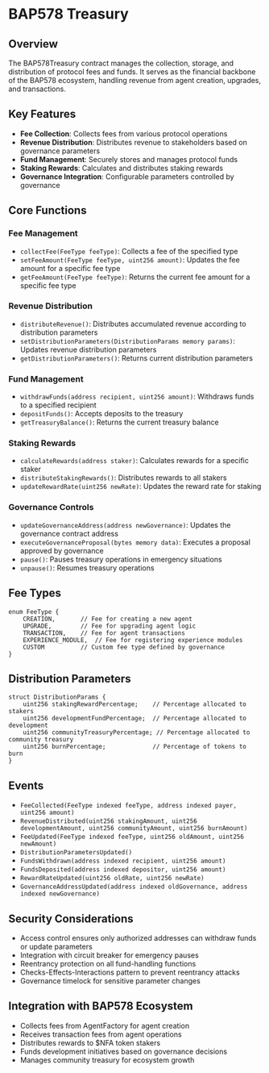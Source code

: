 # BAP578 Treasury

## Overview
The BAP578Treasury contract manages the collection, storage, and distribution of protocol fees and funds. It serves as the financial backbone of the BAP578 ecosystem, handling revenue from agent creation, upgrades, and transactions.

## Key Features
- **Fee Collection**: Collects fees from various protocol operations
- **Revenue Distribution**: Distributes revenue to stakeholders based on governance parameters
- **Fund Management**: Securely stores and manages protocol funds
- **Staking Rewards**: Calculates and distributes staking rewards
- **Governance Integration**: Configurable parameters controlled by governance

## Core Functions

### Fee Management
- `collectFee(FeeType feeType)`: Collects a fee of the specified type
- `setFeeAmount(FeeType feeType, uint256 amount)`: Updates the fee amount for a specific fee type
- `getFeeAmount(FeeType feeType)`: Returns the current fee amount for a specific fee type

### Revenue Distribution
- `distributeRevenue()`: Distributes accumulated revenue according to distribution parameters
- `setDistributionParameters(DistributionParams memory params)`: Updates revenue distribution parameters
- `getDistributionParameters()`: Returns current distribution parameters

### Fund Management
- `withdrawFunds(address recipient, uint256 amount)`: Withdraws funds to a specified recipient
- `depositFunds()`: Accepts deposits to the treasury
- `getTreasuryBalance()`: Returns the current treasury balance

### Staking Rewards
- `calculateRewards(address staker)`: Calculates rewards for a specific staker
- `distributeStakingRewards()`: Distributes rewards to all stakers
- `updateRewardRate(uint256 newRate)`: Updates the reward rate for staking

### Governance Controls
- `updateGovernanceAddress(address newGovernance)`: Updates the governance contract address
- `executeGovernanceProposal(bytes memory data)`: Executes a proposal approved by governance
- `pause()`: Pauses treasury operations in emergency situations
- `unpause()`: Resumes treasury operations

## Fee Types
```solidity
enum FeeType {
    CREATION,       // Fee for creating a new agent
    UPGRADE,        // Fee for upgrading agent logic
    TRANSACTION,    // Fee for agent transactions
    EXPERIENCE_MODULE,  // Fee for registering experience modules
    CUSTOM          // Custom fee type defined by governance
}
```

## Distribution Parameters
```solidity
struct DistributionParams {
    uint256 stakingRewardPercentage;    // Percentage allocated to stakers
    uint256 developmentFundPercentage;  // Percentage allocated to development
    uint256 communityTreasuryPercentage; // Percentage allocated to community treasury
    uint256 burnPercentage;             // Percentage of tokens to burn
}
```

## Events
- `FeeCollected(FeeType indexed feeType, address indexed payer, uint256 amount)`
- `RevenueDistributed(uint256 stakingAmount, uint256 developmentAmount, uint256 communityAmount, uint256 burnAmount)`
- `FeeUpdated(FeeType indexed feeType, uint256 oldAmount, uint256 newAmount)`
- `DistributionParametersUpdated()`
- `FundsWithdrawn(address indexed recipient, uint256 amount)`
- `FundsDeposited(address indexed depositor, uint256 amount)`
- `RewardRateUpdated(uint256 oldRate, uint256 newRate)`
- `GovernanceAddressUpdated(address indexed oldGovernance, address indexed newGovernance)`

## Security Considerations
- Access control ensures only authorized addresses can withdraw funds or update parameters
- Integration with circuit breaker for emergency pauses
- Reentrancy protection on all fund-handling functions
- Checks-Effects-Interactions pattern to prevent reentrancy attacks
- Governance timelock for sensitive parameter changes

## Integration with BAP578 Ecosystem
- Collects fees from AgentFactory for agent creation
- Receives transaction fees from agent operations
- Distributes rewards to $NFA token stakers
- Funds development initiatives based on governance decisions
- Manages community treasury for ecosystem growth
